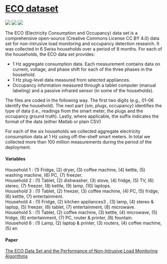 # [ECO dataset](http://vs.inf.ethz.ch/res/show.html?what=eco-data)

![](https://img.shields.io/badge/sector-power-skyblue.svg) 
![](https://img.shields.io/badge/labeled-yes-blue.svg) 
![](https://img.shields.io/badge/simulation-no-red.svg)

The ECO (Electricity Consumption and Occupancy) data set is a comprehensive open-source (Creative Commons License CC BY 4.0) data set for non-intrusive load monitoring and occupancy detection research. It was collected in 6 Swiss households over a period of 8 months. For each of the households, the ECO data set provides:

- 1 Hz aggregate consumption data. Each measurement contains data on current, voltage, and phase shift for each of the three phases in the household.
- 1 Hz plug-level data measured from selected appliances.
- Occupancy information measured through a tablet computer (manual labeling) and a passive infrared sensor (in some of the households).

The files are coded in the following way. The first two digits (e.g., 01-06 identify the household). The next part {sm, plugs, occupancy} identifies the type of data (i.e., readings from the smart meter, the plugs and the occupancy ground truth). Lastly, where applicable, the suffix indicates the format of the data (either Matlab or plain CSV)

For each of the six households we collected aggregate electricity consumption data at 1 Hz using off-the-shelf smart meters. In total we collected more than 100 million measurements during the period of the deployment.

#### Variables

Household 1 : (1) Fridge, (2) dryer, (3) coffee machine, (4) kettle, (5) washing machine, (6) PC, (7) freezer.   
Household 2 : (1) Tablet, (2) dishwasher, (3) stove, (4) fridge, (5) TV, (6) stereo, (7) freezer, (8) kettle, (9) lamp, (10) laptops.  
Household 3 : (1) Tablet, (2) freezer, (3) coffee machine, (4) PC, (5) fridge, (6) kettle, (7) entertainment.  
Household 4 : (1) Fridge, (2) kitchen appliances3 , (3) lamp, (4) stereo & laptop, (5) freezer, (6) tablet, (7) entertainment, (8) microwave.  
Household 5 : (1) Tablet, (2) coffee machine, (3) kettle, (4) microwave, (5) fridge, (6) entertainment, (7) PC, router & printer, (8) fountain.  
Household 6 : (1) Lamp, (2) laptop & printer, (3) routers, (4) coffee machine, (5) en     

#### Paper

[The ECO Data Set and the Performance of Non-Intrusive Load Monitoring Algorithms](https://www.vs.inf.ethz.ch/publ/papers/beckel-2014-nilm.pdf)
